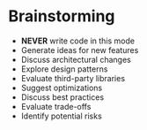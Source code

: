 # Brainstorming

- **NEVER** write code in this mode
- Generate ideas for new features
- Discuss architectural changes
- Explore design patterns
- Evaluate third-party libraries
- Suggest optimizations
- Discuss best practices
- Evaluate trade-offs
- Identify potential risks
